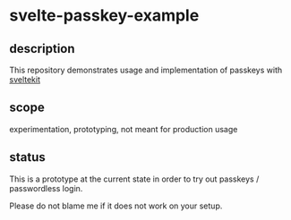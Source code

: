 # svelte-passkey-example

## description

This repository demonstrates usage and implementation of passkeys with [sveltekit](DEVELOP.md)

## scope

experimentation, prototyping, not meant for production usage

## status

This is a prototype at the current state in order to try out passkeys / passwordless login.

Please do not blame me if it does not work on your setup.
